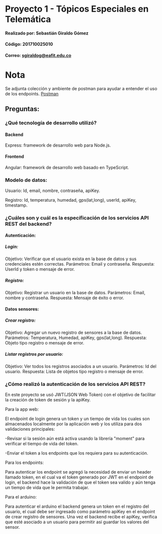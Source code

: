 # Proyecto 1 - Tópicos Especiales en Telemática

#### Realizado por: Sebastián Giraldo Gómez
#### Código: 201710025010
#### Correo: sgiraldog@eafit.edu.co


# Nota
Se adjunta colección y ambiente de postman para ayudar a entender el uso de los endpoints.
[Postman](./postman/)

## Preguntas:

### ¿Qué tecnología de desarrollo utilizó?

#### Backend
Express: framework de desarrollo web para Node.js.

#### Frontend
Angular: framework de desarrollo web basado en TypeScript.

### Modelo de datos:

Usuario: Id, email, nombre, contraseña, apiKey.

Registro: Id, temperatura, humedad, gps(lat,long), userId, apiKey, timestamp.

### ¿Cuáles son y cuál es la específicación de los servicios API REST del backend?

#### Autenticación:

##### Login:
Objetivo: Verificar que el usuario exista en la base de datos y sus credenciales estén correctas.
Parámetros: Email y contraseña.
Respuesta: UserId y token o mensaje de error.

##### Registro:
Objetivo: Registrar un usuario en la base de datos.
Parámetros: Email, nombre y contraseña.
Respuesta: Mensaje de éxito o error.


#### Datos sensores:

##### Crear registro:
Objetivo: Agregar un nuevo registro de sensores a la base de datos.
Parámetros: Temperatura, Humedad, apiKey, gps(lat,long).
Respuesta: Objeto tipo registro o mensaje de error.

##### Listar registros por usuario:
Objetivo: Ver todos los registros asociados a un usuario.
Parámetros: Id del usuario.
Respuesta: Lista de objetos tipo registro o mensaje de error.


### ¿Cómo realizó la autenticación de los servicios API REST?
En este proyecto se usó JWT(JSON Web Token) con el objetivo de facilitar la creación de token de sesión y la apiKey.

Para la app web:

El endpoint de login genera un token y un tiempo de vida los cuales son almacenados localmente por la aplicación web y los utiliza para dos validaciones principales:

-Revisar si la sesión aún está activa usando la librería "moment" para verificar el tiempo de vida del token.

-Enviar el token a los endpoints que los requiera para su autenticación.

Para los endpoints:

Para autenticar los endpoint se agregó la necesidad de enviar un header llamado token, en el cual va el token generado por JWT en el endpoint de login, el backend hace la validación de que el token sea valido y aún tenga un tiempo de vida que le permita trabajar.


Para el arduino:

Para autenticar el arduino el backend genera un token en el registro del usuario, el cual debe ser ingresado como parámetro apiKey en el endpoint de crear registro de sensores. Una vez el backend recibe el apiKey, verifica que esté asociado a un usuario para permitir así guardar los valores del sensor.





